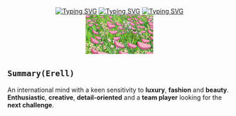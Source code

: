 <div align="center">
<a href="https://git.io/typing-svg"><img src="https://readme-typing-svg.demolab.com?font=mukta&size=35&duration=4000&color=6667AB&repeat=false&random=false&width=650&height=50&lines=Hello+hello;I'm+Erell" alt="Typing SVG" /></a>
<a href="https://git.io/typing-svg"><img src="https://readme-typing-svg.demolab.com?font=mukta&weight=10&size=15&duration=10000&pause=200&color=C4D600&random=false&width=700&height=50&lines=.%E2%81%BA%E2%82%8A%E2%8B%86%CB%9A%CC%A9%CD%99%E2%8A%B9%C2%B8.*'%E2%9C%AE%E2%82%8A%CB%9A%E2%9C%A7%E2%8A%B9'%CB%96.%F0%96%A5%94+%DD%81+%CB%96%E2%8B%86%E2%8A%B9%E2%82%8A+%E2%8B%86%EF%BD%A1%CB%9A+%E2%81%BA%E2%82%8A%E2%8B%86%CB%9A%CC%A9%CD%99%E2%8A%B9%C2%B8.*'%E2%9C%AE%E2%82%8A%CB%9A%E2%9C%A7%E2%8A%B9'%CB%96.%F0%96%A5%94+%DD%81+%CB%96%E2%8B%86%E2%8A%B9%E2%82%8A+%E2%8B%86%EF%BD%A1%CB%9A+%E2%81%BA%E2%82%8A%E2%8B%86%CB%9A%CC%A9%CD%99%E2%8A%B9%C2%B8.*'%E2%9C%AE%E2%82%8A%CB%9A%E2%9C%A7%E2%8A%B9'%CB%96.%F0%96%A5%94+%DD%81+%CB%96%E2%8B%86%E2%8A%B9%E2%82%8A+%E2%8B%86%EF%BD%A1%CB%9A" alt="Typing SVG"/></a>
<a href="https://git.io/typing-svg"><img src="https://readme-typing-svg.demolab.com?font=Libre+Barcode+128+Text&size=35&pause=1000&color=6667AB&repeat=false&random=false&width=650&lines=a+Master+Student+specialized+in+Marketing+Data+Analysis++" alt="Typing SVG" /></a>

</div>
<div align="center">
<img src="https://github.com/RLdo/RLdo/blob/main/assets/Unknown.gif?raw=true" width="30%" align="center" />
</div>



##  `Summary(Erell)`
An international mind with a keen sensitivity to **luxury**, **fashion** and **beauty**. <br>
**Enthusiastic**, **creative**, **detail-oriented** and a **team player** looking for the **next challenge**. 





<!--
**RLdo/RLdo** is a ✨ _special_ ✨ repository because its `README.md` (this file) appears on your GitHub profile.

Here are some ideas to get you started:

- 🔭 I’m currently working on ...
- 🌱 I’m currently learning ...
- 👯 I’m looking to collaborate on ...
- 🤔 I’m looking for help with ...
- 💬 Ask me about ...
- 📫 How to reach me: ...
- 😄 Pronouns: ...
- ⚡ Fun fact: ...
-->
